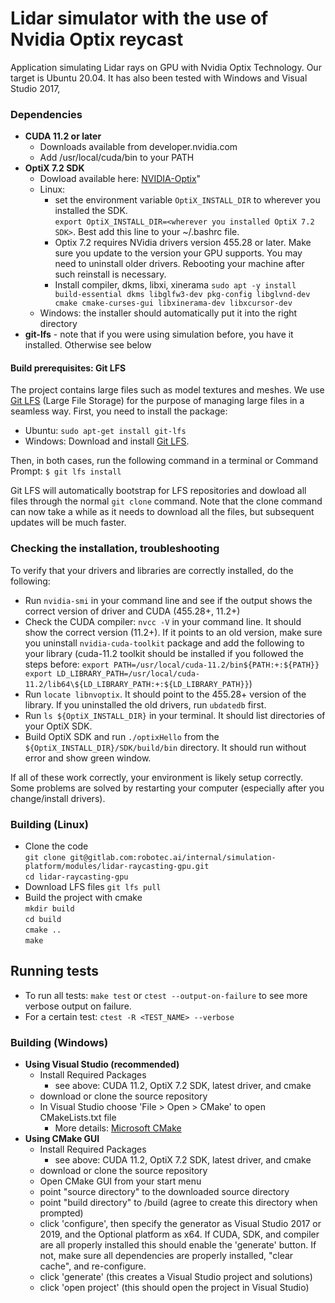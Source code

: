 # Lidar simulator with the use of Nvidia Optix reycast

Application simulating Lidar rays on GPU with Nvidia Optix Technology. Our target is Ubuntu 20.04. It has also been tested with Windows and Visual Studio 2017, 

### Dependencies

* **CUDA 11.2 or later**
    * Downloads available from developer.nvidia.com
    * Add /usr/local/cuda/bin to your PATH
* **OptiX 7.2 SDK**
    * Dowload available here: [NVIDIA-Optix](http://developer.nvidia.com/optix)"
    * Linux: 
        * set the environment variable `OptiX_INSTALL_DIR` to wherever you installed the SDK.  
        `export OptiX_INSTALL_DIR=<wherever you installed OptiX 7.2 SDK>`. Best add this line to your ~/.bashrc file.
        * Optix 7.2 requires NVidia drivers version 455.28 or later. Make sure you update to the version your GPU supports. You may need to uninstall older drivers. Rebooting your machine after such reinstall is necessary.
        * Install compiler, dkms, libxi, xinerama
        `sudo apt -y install build-essential dkms libglfw3-dev pkg-config libglvnd-dev cmake cmake-curses-gui libxinerama-dev libxcursor-dev`
    * Windows: the installer should automatically put it into the right directory
* **git-lfs** - note that if you were using simulation before, you have it installed. Otherwise see below

#### Build prerequisites: Git LFS

The project contains large files such as model textures and meshes. We use [Git LFS](https://git-lfs.github.com/) (Large File Storage) for the purpose of managing large files in a seamless way. 
First, you need to install the package:
*  Ubuntu: `sudo apt-get install git-lfs`
*  Windows: Download and install [Git LFS](https://git-lfs.github.com/).

Then, in both cases, run the following command in a terminal or Command Prompt: `$ git lfs install`

Git LFS will automatically bootstrap for LFS repositories and dowload all files through the normal `git clone` command. Note that the clone command can now take a while as it needs
to download all the files, but subsequent updates will be much faster.


### Checking the installation, troubleshooting

To verify that your drivers and libraries are correctly installed, do the following:
*  Run `nvidia-smi` in your command line and see if the output shows the correct version of driver and CUDA (455.28+, 11.2+)
*  Check the CUDA compiler: `nvcc -V` in your command line. It should show the correct version (11.2+). If it points to an old version, make sure you uninstall `nvidia-cuda-toolkit` package and add the following to your library (cuda-11.2 toolkit should be installed if you followed the steps before: `export PATH=/usr/local/cuda-11.2/bin${PATH:+:${PATH}}
export LD_LIBRARY_PATH=/usr/local/cuda-11.2/lib64\${LD_LIBRARY_PATH:+:${LD_LIBRARY_PATH}}`)
*  Run `locate libnvoptix`. It should point to the 455.28+ version of the library. If you uninstalled the old drivers, run `ubdatedb` first.
*  Run `ls ${OptiX_INSTALL_DIR}` in your terminal. It should list directories of your OptiX SDK.
*  Build OptiX SDK and run `./optixHello` from the `${OptiX_INSTALL_DIR}/SDK/build/bin` directory. It should run without error and show green window.

If all of these work correctly, your environment is likely setup correctly. Some problems are solved by restarting your computer (especially after you change/install drivers).

### Building (Linux)
* Clone the code  
    `git clone git@gitlab.com:robotec.ai/internal/simulation-platform/modules/lidar-raycasting-gpu.git`  
    `cd lidar-raycasting-gpu`  
* Download LFS files
    `git lfs pull`
* Build the project with cmake  
    `mkdir build`  
    `cd build`   
    `cmake ..`     
    `make`

## Running tests
* To run all tests:
    `make test`
    or
    `ctest --output-on-failure` 
    to see more verbose output on failure.
* For a certain test:
    `ctest -R <TEST_NAME> --verbose`

### Building (Windows)
* **Using Visual Studio (recommended)**
    * Install Required Packages
        * see above: CUDA 11.2, OptiX 7.2 SDK, latest driver, and cmake
    * download or clone the source repository
    *  In Visual Studio choose 'File > Open > CMake' to open CMakeLists.txt file
        *  More details: [Microsoft CMake](https://docs.microsoft.com/en-us/cpp/build/cmake-projects-in-visual-studio?view=vs-2019)
* **Using CMake GUI**
    * Install Required Packages
        * see above: CUDA 11.2, OptiX 7.2 SDK, latest driver, and cmake
    * download or clone the source repository
    * Open CMake GUI from your start menu
     * point "source directory" to the downloaded source directory
     * point "build directory" to /build (agree to create this directory when prompted)
     * click 'configure', then specify the generator as Visual Studio 2017 or 2019, and the Optional platform as x64. If CUDA, SDK, and compiler are all properly installed this should enable the 'generate' button. If not, make sure all dependencies are properly installed, "clear cache", and re-configure.
     * click 'generate' (this creates a Visual Studio project and solutions)
     * click 'open project' (this should open the project in Visual Studio)



